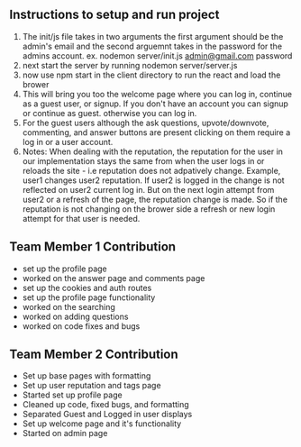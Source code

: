 ## Instructions to setup and run project
1. The init/js file takes in two arguments the first argument should be the admin's email and the second arguemnt takes in the password for the admins account. ex. nodemon server/init.js admin@gmail.com password
2. next start the server by running nodemon server/server.js
3. now use npm start in the client directory to run the react and load the brower
4. This will bring you too the welcome page where you can log in, continue as a guest user, or signup. If you don't have an account you can signup or continue as guest. otherwise you can log in.
5. For the guest users although the ask questions, upvote/downvote, commenting, and answer buttons are present clicking on them require a log in or a user account.
6. Notes: When dealing with the reputation, the reputation for the user in our implementation stays the same from when the user logs in or reloads the site - i.e reputation does not adpatively change. Example, user1 changes user2 reputation. If user2 is logged in the change is not reflected on user2 current log in. But on the next login attempt from user2 or a refresh of the page, the reputation change is made.
So if the reputation is not changing on the brower side a refresh or new login attempt for that user is needed. 

## Team Member 1 Contribution
- set up the profile page
- worked on the answer page and comments page
- set up the cookies and auth routes
- set up the profile page functionality
- worked on the searching
- worked on adding questions
- worked on code fixes and bugs

## Team Member 2 Contribution
 - Set up base pages with formatting
 - Set up user reputation and tags page
 - Started set up profile page
 - Cleaned up code, fixed bugs, and formatting
 - Separated Guest and Logged in user displays
 - Set up welcome page and it's functionality
 - Started on admin page 
